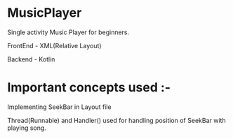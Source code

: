 # MusicPlayer


Single activity Music Player for beginners.

FrontEnd - XML(Relative Layout) 

Backend - Kotlin 

#  Important concepts used :-

Implementing SeekBar in Layout file

Thread(Runnable) and Handler() used for handling position of SeekBar with playing song.
